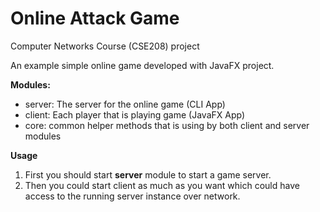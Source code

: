 # Online Attack Game
Computer Networks Course (CSE208) project

An example simple online game developed with JavaFX project.

**Modules:**
* server: The server for the online game (CLI App)
* client: Each player that is playing game (JavaFX App)
* core: common helper methods that is using by both client and server modules  

**Usage**
1. First you should start **server** module to start a game server.
2. Then you could start client as much as you want which could have access to the running server instance over network.

